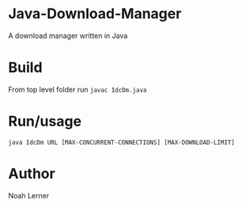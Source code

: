# Java-Download-Manager
A download manager written in Java

# Build
From top level folder run ```javac IdcDm.java```

# Run/usage
```java IdcDm URL [MAX-CONCURRENT-CONNECTIONS] [MAX-DOWNLOAD-LIMIT]```

# Author
Noah Lerner